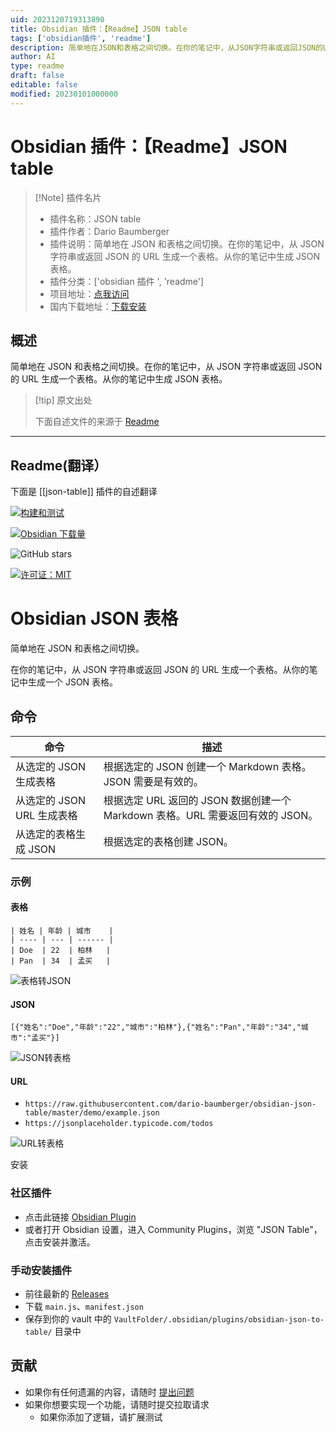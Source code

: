 ```yaml
---
uid: 2023120719313890
title: Obsidian 插件：【Readme】JSON table
tags: ['obsidian插件', 'readme']
description: 简单地在JSON和表格之间切换。在你的笔记中，从JSON字符串或返回JSON的URL生成一个表格。从你的笔记中生成JSON表格。
author: AI
type: readme
draft: false
editable: false
modified: 20230101000000
---
```


# Obsidian 插件：【Readme】JSON table

> [!Note] 插件名片
> - 插件名称：JSON table
> - 插件作者：Dario Baumberger
> - 插件说明：简单地在 JSON 和表格之间切换。在你的笔记中，从 JSON 字符串或返回 JSON 的 URL 生成一个表格。从你的笔记中生成 JSON 表格。
> - 插件分类：['obsidian 插件 ', 'readme']
> - 项目地址：[点我访问](https://github.com/dario-baumberger/obsidian-json-table)
> - 国内下载地址：[下载安装](https://pkmer.cn/products/plugin/pluginMarket/?json-table)

## 概述

简单地在 JSON 和表格之间切换。在你的笔记中，从 JSON 字符串或返回 JSON 的 URL 生成一个表格。从你的笔记中生成 JSON 表格。

> [!tip] 原文出处
>
>下面自述文件的来源于 [Readme](https://ghproxy.net/https://raw.githubusercontent.com/dario-baumberger/obsidian-json-table/master/README.md)
>

---

## Readme(翻译）

下面是 [[json-table]] 插件的自述翻译

[![构建和测试](https://github.com/dario-baumberger/obsidian-json-table/actions/workflows/build.yml/badge.svg)](https://github.com/dario-baumberger/obsidian-json-table/actions/workflows/build.yml)

[![Obsidian 下载量](https://img.shields.io/badge/dynamic/json?color=7e6ad6&labelColor=34208c&label=Obsidian%20下载量&query=$['json-table'].downloads&url=https://raw.githubusercontent.com/obsidianmd/obsidian-releases/master/community-plugin-stats.json&)](obsidian://show-plugin?id=json-table)

![GitHub stars](https://img.shields.io/github/stars/dario-baumberger/obsidian-json-table?style=flat)

[![许可证：MIT](https://img.shields.io/badge/License-MIT-yellow.svg)](https://github.com/dario-baumberger/obsidian-json-table/blob/master/LICENCE)

# Obsidian JSON 表格

简单地在 JSON 和表格之间切换。

在你的笔记中，从 JSON 字符串或返回 JSON 的 URL 生成一个表格。从你的笔记中生成一个 JSON 表格。

## 命令

| 命令                                  | 描述                                                                                               |
| ------------------------------------- | -------------------------------------------------------------------------------------------------- |
| 从选定的 JSON 生成表格                   | 根据选定的 JSON 创建一个 Markdown 表格。JSON 需要是有效的。                                              |
| 从选定的 JSON URL 生成表格               | 根据选定 URL 返回的 JSON 数据创建一个 Markdown 表格。URL 需要返回有效的 JSON。                              |
| 从选定的表格生成 JSON                   | 根据选定的表格创建 JSON。                                                                             |

### 示例

#### 表格

```
| 姓名 | 年龄 | 城市    |
| ---- | --- | ------ |
| Doe  | 22  | 柏林   |
| Pan  | 34  | 孟买   |
```

![表格转JSON](https://cdn.pkmer.cn/covers/json-table_2_0.gif!pkmer)

#### JSON

```
[{"姓名":"Doe","年龄":"22","城市":"柏林"},{"姓名":"Pan","年龄":"34","城市":"孟买"}]
```

![JSON转表格](https://cdn.pkmer.cn/covers/json-table_2_1.gif!pkmer)

#### URL

- `https://raw.githubusercontent.com/dario-baumberger/obsidian-json-table/master/demo/example.json`
- `https://jsonplaceholder.typicode.com/todos`

![URL转表格](https://cdn.pkmer.cn/covers/json-table_2_2.gif!pkmer)

安装

### 社区插件

- 点击此链接 [Obsidian Plugin](https://obsidian.md/plugins?id=json-table)
- 或者打开 Obsidian 设置，进入 Community Plugins，浏览 "JSON Table"，点击安装并激活。

### 手动安装插件

- 前往最新的 [Releases](https://github.com/dario-baumberger/obsidian-json-table/releases)
- 下载 `main.js`、`manifest.json`
- 保存到你的 vault 中的 `VaultFolder/.obsidian/plugins/obsidian-json-to-table/` 目录中

## 贡献

- 如果你有任何遗漏的内容，请随时 [提出问题](https://github.com/dario-baumberger/obsidian-json-table/issues)
- 如果你想要实现一个功能，请随时提交拉取请求
    - 如果你添加了逻辑，请扩展测试



